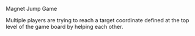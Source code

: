 Magnet Jump Game

Multiple players are trying to reach a target coordinate defined at the top level of the game board by helping each other.